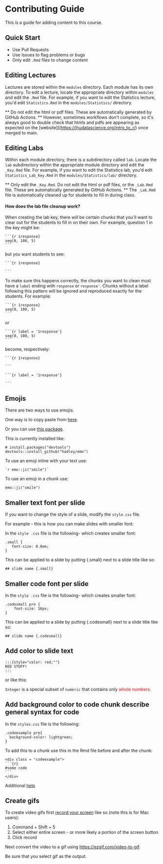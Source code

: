 # Contributing Guide

This is a guide for adding content to this course.



## Quick Start

* Use Pull Requests
* Use Issues to flag problems or bugs
* Only edit `.Rmd` files to change content



## Editing Lectures

Lectures are stored within the `modules` directory. Each module has its own directory. To edit a lecture, locate the appropriate directory within `modules` and edit the `.Rmd` file. For example, if you want to edit the Statistics lecture, you'd edit `Statistics.Rmd` in the `modules/Statistics/` directory.

** Do not edit the html or pdf files. These are automatically generated by GitHub Actions. ** However, sometimes workflows don't complete, so it's always good to double check that htmls and pdfs are appearing as expected on the [website]](https://jhudatascience.org/intro_to_r/) once merged to main.



## Editing Labs

Within each module directory, there is a subdirectory called `lab`. Locate the `lab` subdirectory within the appropriate module directory and edit the `_Key.Rmd` file. For example, if you want to edit the Statistics lab, you'd edit `Statistics_Lab_Key.Rmd` in the `modules/Statistics/lab/` directory.

** Only edit the `_Key.Rmd`. Do not edit the html or pdf files, or the `_Lab.Rmd` file. These are automatically generated by GitHub Actions. ** The `_Lab.Rmd` file is automatically cleaned up for students to fill in during class.



#### How does the lab file cleanup work?

When creating the lab key, there will be certain chunks that you'll want to clear out for the students to fill in on their own. For example, question 1 in the key might be:

````
```{r 1response}
seq(0, 100, 5)
```
````
but you want students to see:

````
```{r 1response}
 
```
````

To make sure this happens correctly, the chunks you want to clean must have a `label` ending with `response` or `response'`. Chunks without a label following this pattern will be ignored and reproduced exactly for the students. For example:

````
```{r 1response}
seq(0, 100, 5)
```
````
or
````
```{r label = '1response'}
seq(0, 100, 5)
```
````
become, respectively:
````
```{r 1response}
 
```
````

````
```{r label = '1response'}
 
```
````


## Emojis

There are two ways to use emojis.

One way is to copy paste from [here](https://gist.github.com/rxaviers/7360908).

Or you can use [this package](https://github.com/hadley/emo). 

This is currently installed like:
```{r}
# install.packages("devtools")
devtools::install_github("hadley/emo")
```

To use an emoji inline with your text use:

``` `r emo::ji("smile")`  ```

To use an emoji in a chunk use:

```{r}
emo::ji("smile")
```



## Smaller text font per slide

If you want to change the style of a slide, modify the `style.css` file.

For example - this is how you can make slides with smaller font:

In the `style .css` file is the following- which creates smaller font:
```
.small {
   font-size: 0.8em;
}

```

This can be applied to a slide by putting {.small} next to a slide title like so:

`## slide name {.small}`



## Smaller code font per slide


In the `style .css` file is the following- which creates smaller font:
```
.codesmall pre {
    font-size: 16px;
}
```
This can be applied to a slide by putting {.codesmall} next to a slide title like so:

`## slide name {.codesmall}`



## Add color to slide text

```
:::{style="color: red;""}
RED STUFF!
:::
```
 or like this:
 
`Integer` is a special subset of `numeric` that contains only <span style="color: red;">whole numbers.</span>



## Add background color to code chunk describe general syntax for code

In the `styles.css` file is the following:


```
.codeexample pre{
  background-color: lightgreen;
}
```

To add this to a chunk use this in the Rmd file before and after the chunk:

````
<div class = "codeexample">
```{r}
#some code
```
</div>
````

Additional [help](https://bookdown.org/yihui/rmarkdown/ioslides-presentation.html)



## Create gifs

To create video gifs first [record your screen](https://www.hellotech.com/guide/for/how-to-screen-record-on-mac) like so (note this is for Mac users): 

1) Command + Shift + 5 
2) Select either entire screen - or more likely a portion of the screen button
3) Click record

Next convert the video to a gif using https://ezgif.com/video-to-gif.

Be sure that you select gif as the output.


